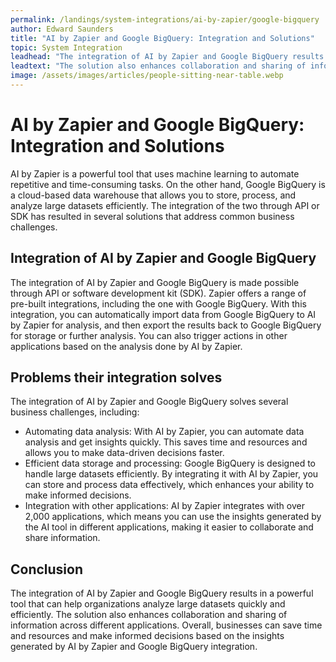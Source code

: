 ```yaml
---
permalink: /landings/system-integrations/ai-by-zapier/google-bigquery
author: Edward Saunders
title: "AI by Zapier and Google BigQuery: Integration and Solutions"
topic: System Integration
leadhead: "The integration of AI by Zapier and Google BigQuery results in a powerful tool that can help organizations analyze large datasets quickly and efficiently"
leadtext: "The solution also enhances collaboration and sharing of information across different applications. Overall, businesses can save time and resources and make informed decisions based on the insights generated by AI by Zapier and Google BigQuery integration."
image: /assets/images/articles/people-sitting-near-table.webp
---
```

<div class="arttext">	<h1>AI by Zapier and Google BigQuery: Integration and Solutions</h1>
	<p>
		AI by Zapier is a powerful tool that uses machine learning to automate repetitive and time-consuming tasks. On the other hand, Google BigQuery is a cloud-based data warehouse that allows you to store, process, and analyze large datasets efficiently. The integration of the two through API or SDK has resulted in several solutions that address common business challenges.
	</p>
	<h2>Integration of AI by Zapier and Google BigQuery</h2>
	<p>
		The integration of AI by Zapier and Google BigQuery is made possible through API or software development kit (SDK). Zapier offers a range of pre-built integrations, including the one with Google BigQuery. With this integration, you can automatically import data from Google BigQuery to AI by Zapier for analysis, and then export the results back to Google BigQuery for storage or further analysis. You can also trigger actions in other applications based on the analysis done by AI by Zapier.
	</p>
	<h2>Problems their integration solves</h2>
	<p>
		The integration of AI by Zapier and Google BigQuery solves several business challenges, including:
	</p>
	<ul>
		<li>Automating data analysis: With AI by Zapier, you can automate data analysis and get insights quickly. This saves time and resources and allows you to make data-driven decisions faster.</li>
		<li>Efficient data storage and processing: Google BigQuery is designed to handle large datasets efficiently. By integrating it with AI by Zapier, you can store and process data effectively, which enhances your ability to make informed decisions.</li>
		<li>Integration with other applications: AI by Zapier integrates with over 2,000 applications, which means you can use the insights generated by the AI tool in different applications, making it easier to collaborate and share information.</li>
	</ul>
	<h2>Conclusion</h2>
	<p>
		The integration of AI by Zapier and Google BigQuery results in a powerful tool that can help organizations analyze large datasets quickly and efficiently. The solution also enhances collaboration and sharing of information across different applications. Overall, businesses can save time and resources and make informed decisions based on the insights generated by AI by Zapier and Google BigQuery integration.
	</p>
</div>